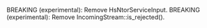 BREAKING (experimental): Remove HsNtorServiceInput.
BREAKING (experimental): Remove IncomingStream::is_rejected().